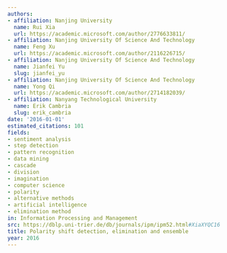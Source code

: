 ```yaml
---
authors:
- affiliation: Nanjing University
  name: Rui Xia
  url: https://academic.microsoft.com/author/2776633811/
- affiliation: Nanjing University Of Science And Technology
  name: Feng Xu
  url: https://academic.microsoft.com/author/2116226715/
- affiliation: Nanjing University Of Science And Technology
  name: Jianfei Yu
  slug: jianfei_yu
- affiliation: Nanjing University Of Science And Technology
  name: Yong Qi
  url: https://academic.microsoft.com/author/2714182039/
- affiliation: Nanyang Technological University
  name: Erik Cambria
  slug: erik_cambria
date: '2016-01-01'
estimated_citations: 101
fields:
- sentiment analysis
- step detection
- pattern recognition
- data mining
- cascade
- division
- imagination
- computer science
- polarity
- alternative methods
- artificial intelligence
- elimination method
in: Information Processing and Management
src: https://dblp.uni-trier.de/db/journals/ipm/ipm52.html#XiaXYQC16
title: Polarity shift detection, elimination and ensemble
year: 2016
---
```


